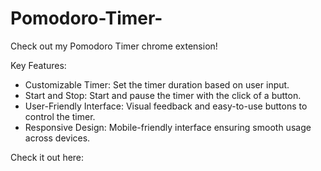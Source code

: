 # Pomodoro-Timer-
Check out my Pomodoro Timer chrome extension!

Key Features:
- Customizable Timer: Set the timer duration based on user input.
- Start and Stop: Start and pause the timer with the click of a button.
- User-Friendly Interface: Visual feedback and easy-to-use buttons to control the timer.
- Responsive Design: Mobile-friendly interface ensuring smooth usage across devices.

Check it out here:
